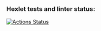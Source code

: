 ### Hexlet tests and linter status:
[![Actions Status](https://github.com/PashaDeev/js-oop-project-lvl1/workflows/hexlet-check/badge.svg)](https://github.com/PashaDeev/js-oop-project-lvl1/actions)